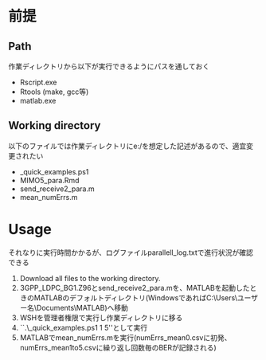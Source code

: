 # 前提
## Path
作業ディレクトリから以下が実行できるようにパスを通しておく
- Rscript.exe
- Rtools (make, gcc等)
- matlab.exe

## Working directory
以下のファイルでは作業ディレクトリにe:/を想定した記述があるので、適宜変更されたい
- _quick_examples.ps1
- MIMO5_para.Rmd
- send_receive2_para.m
- mean_numErrs.m

# Usage
それなりに実行時間かかるが、ログファイルparallell_log.txtで進行状況が確認できる

1. Download all files to the working directory.
2. 3GPP_LDPC_BG1.Z96とsend_receive2_para.mを、MATLABを起動したときのMATLABのデフォルトディレクトリ(WindowsであればC:\Users\ユーザー名\Documents\MATLAB)へ移動
3. WSHを管理者権限で実行し作業ディレクトリに移る
4. ``.\\_quick_examples.ps1 1 5''として実行
5. MATLABでmean_numErrs.mを実行(numErrs_mean0.csvに初発、numErrs_mean1to5.csvに繰り返し回数毎のBERが記録される)
